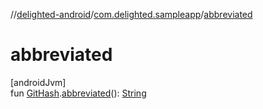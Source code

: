 //[delighted-android](../../index.md)/[com.delighted.sampleapp](index.md)/[abbreviated](abbreviated.md)

# abbreviated

[androidJvm]\
fun [GitHash](-git-hash/index.md).[abbreviated](abbreviated.md)(): [String](https://kotlinlang.org/api/latest/jvm/stdlib/kotlin/-string/index.html)
